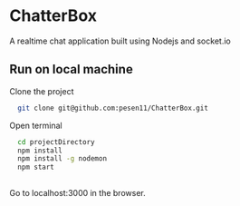 # ChatterBox
A realtime chat application built using Nodejs and socket.io






## Run on local machine

Clone the project

```bash
  git clone git@github.com:pesen11/ChatterBox.git

```




Open terminal


```bash
  cd projectDirectory
  npm install
  npm install -g nodemon
  npm start
  

```

Go to localhost:3000 in the browser.
